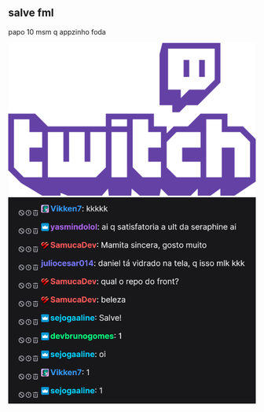 ## salve fml


papo 10 msm q appzinho foda

![imagem foda](./images/twitch-logo.png)
![imagem foda](./images/1-1.png)